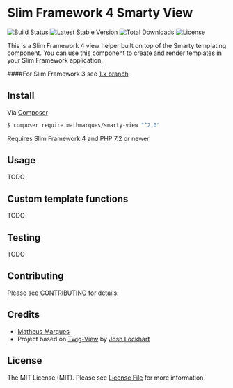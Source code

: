 # Slim Framework 4 Smarty View

[![Build Status](https://travis-ci.org/mathmarques/Smarty-View.svg)](https://travis-ci.org/mathmarques/Smarty-View) [![Latest Stable Version](https://poser.pugx.org/mathmarques/smarty-view/v/stable)](https://packagist.org/packages/mathmarques/smarty-view) [![Total Downloads](https://poser.pugx.org/mathmarques/smarty-view/downloads)](https://packagist.org/packages/mathmarques/smarty-view) [![License](https://poser.pugx.org/mathmarques/smarty-view/license)](https://packagist.org/packages/mathmarques/smarty-view)

This is a Slim Framework 4 view helper built on top of the Smarty templating component. You can use this component to create and render templates in your Slim Framework application.

####For Slim Framework 3 see [1.x branch](https://github.com/mathmarques/Smarty-View/tree/1.x)

## Install

Via [Composer](https://getcomposer.org/)

```bash
$ composer require mathmarques/smarty-view "^2.0"
```

Requires Slim Framework 4 and PHP 7.2 or newer.

## Usage

TODO

## Custom template functions

TODO

## Testing

TODO

## Contributing

Please see [CONTRIBUTING](CONTRIBUTING.md) for details.

## Credits

- [Matheus Marques](https://github.com/mathmarques)
- Project based on [Twig-View](https://github.com/slimphp/Twig-View) by [Josh Lockhart](https://github.com/codeguy)

## License

The MIT License (MIT). Please see [License File](LICENSE.md) for more information.
